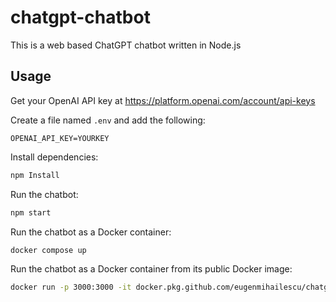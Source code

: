 # chatgpt-chatbot

This is a web based ChatGPT chatbot written in Node.js

## Usage

Get your OpenAI API key at https://platform.openai.com/account/api-keys

Create a file named `.env` and add the following:

```
OPENAI_API_KEY=YOURKEY
```

Install dependencies:

```bash
npm Install
```

Run the chatbot:

```bash
npm start
```

Run the chatbot as a Docker container:

```bash
docker compose up
```

Run the chatbot as a Docker container from its public Docker image:

```bash
docker run -p 3000:3000 -it docker.pkg.github.com/eugenmihailescu/chatgpt-chatbot/chatgpt-chatbot:v1
```
